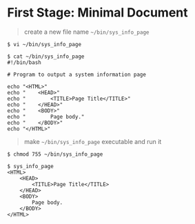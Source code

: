 # First Stage: Minimal Document

> create a new file name `~/bin/sys_info_page`

```
$ vi ~/bin/sys_info_page

$ cat ~/bin/sys_info_page 
#!/bin/bash

# Program to output a system information page

echo "<HTML>"
echo "    <HEAD>"
echo "        <TITLE>Page Title</TITLE>"
echo "    </HEAD>"
echo "    <BODY>"
echo "        Page body."
echo "    </BODY>"
echo "</HTML>"
```

> make `~/bin/sys_info_page` executable and run it

```
$ chmod 755 ~/bin/sys_info_page 

$ sys_info_page 
<HTML>
    <HEAD>
        <TITLE>Page Title</TITLE>
    </HEAD>
    <BODY>
        Page body.
    </BODY>
</HTML>
```
